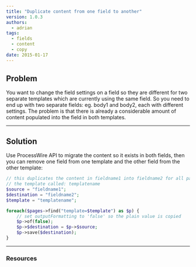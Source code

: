 ```yaml
---
title: "Duplicate content from one field to another"
version: 1.0.3
authors:
  - adrian
tags:
  - fields
  - content
  - copy
date: 2015-01-17
---
```


## Problem

You want to change the field settings on a field so they are different for two separate templates which are currently using the same field. So you need to end up with two separate fields: eg. body1 and body2, each with different settings. The problem is that there is already a considerable amount of content populated into the field in both templates.

---

## Solution

Use ProcessWire API to migrate the content so it exists in both fields, then you can remove one field from one template and the other field from the other template:

```php
// this duplicates the content in fieldname1 into fieldname2 for all pages with
// the template called: templatename
$source = "fieldname1";
$destination = "fieldname2";
$template = "templatename";

foreach($pages->find("template=$template") as $p) {
    // set outputFormatting to 'false' so the plain value is copied
    $p->of(false);
    $p->$destination = $p->$source;
    $p->save($destination);
}
```

---

### Resources
